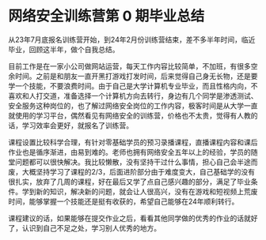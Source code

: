 # 网络安全训练营第 0 期毕业总结

从23年7月底报名训练营开始，到24年2月份训练营结束，差不多半年时间，临近毕业，回顾这半年，做个自我总结。



目前工作是在一家小公司做网站运营，每天工作内容比较简单，不加班，有很多空余时间。之前是和朋友一直开黑打游戏打发时间，后来觉得自己身无长物，还是要学一个技能，不要浪费时间。由于自己是大学计算机专业毕业，而且性格内向，不喜欢和人打交道，准备选择一个计算机方向去转行，身边有几个同学是渗透测试、安全服务这种岗位的，也了解过网络安全岗位的工作内容，极客时间是从大学一直就使用的学习平台，偶然看见有网络安全的训练营，价格也不太贵，觉得有人教的话，学习效率会更好，就报名了训练营。



课程设置比较科学合理，有针对零基础学员的预习录播课程，直播课程内容和课后作业也是循序渐进，由易到难的。老师也拥有网络安全五年以上的经验，学员的随堂问题都可以很快解决。我比较懒散，没有坚持干过什么事情，担心自己会半途而废，大概坚持学习了课程的2/3，后面进阶部分由于难度变大，自己基础学的没有很扎实，放弃了几周的课程，好在最后又学了点自己感兴趣的部分，满足了毕业条件。学到新的知识，解决新的问题，就会让人很高兴，没有在游戏和短视频上荒废时间，能够掌握一个技能还是挺有收获的，希望自己能够在24年顺利转行。



课程建议的话，如果能够在提交作业之后，看看其他同学做的优秀的作业的话就好了，认识到自己不足之处，学习别人优秀的地方。